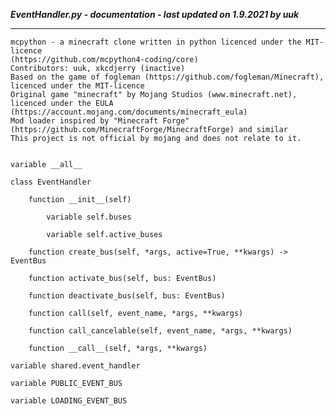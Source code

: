 ***EventHandler.py - documentation - last updated on 1.9.2021 by uuk***
___

    mcpython - a minecraft clone written in python licenced under the MIT-licence 
    (https://github.com/mcpython4-coding/core)
    Contributors: uuk, xkcdjerry (inactive)
    Based on the game of fogleman (https://github.com/fogleman/Minecraft), licenced under the MIT-licence
    Original game "minecraft" by Mojang Studios (www.minecraft.net), licenced under the EULA
    (https://account.mojang.com/documents/minecraft_eula)
    Mod loader inspired by "Minecraft Forge" (https://github.com/MinecraftForge/MinecraftForge) and similar
    This project is not official by mojang and does not relate to it.


    variable __all__

    class EventHandler

        function __init__(self)

            variable self.buses

            variable self.active_buses

        function create_bus(self, *args, active=True, **kwargs) -> EventBus

        function activate_bus(self, bus: EventBus)

        function deactivate_bus(self, bus: EventBus)

        function call(self, event_name, *args, **kwargs)

        function call_cancelable(self, event_name, *args, **kwargs)

        function __call__(self, *args, **kwargs)

    variable shared.event_handler

    variable PUBLIC_EVENT_BUS

    variable LOADING_EVENT_BUS